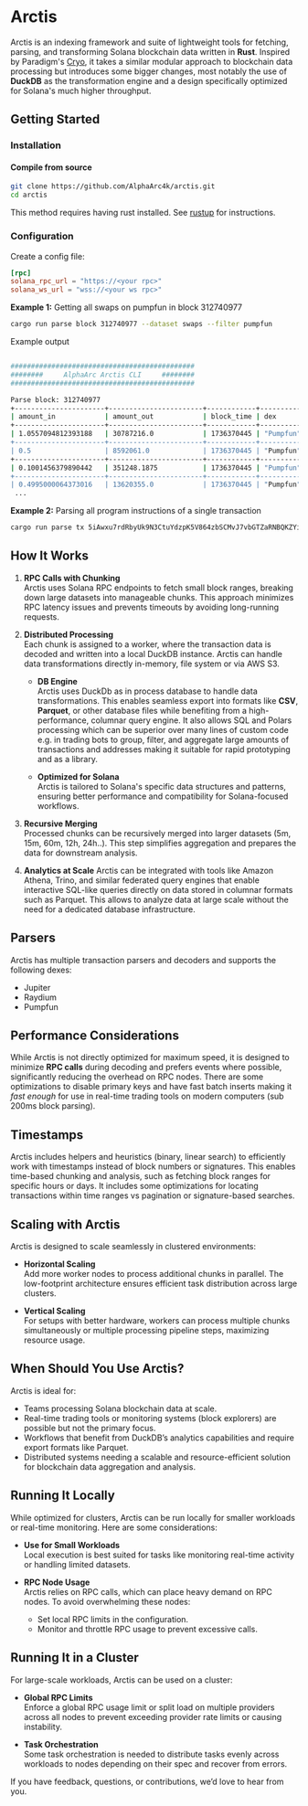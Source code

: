 # Arctis

Arctis is an indexing framework and suite of lightweight tools for fetching, parsing, and transforming Solana blockchain data written in **Rust**. Inspired by Paradigm's [Cryo](https://github.com/paradigmxyz/cryo), it takes a similar modular approach to blockchain data processing but introduces some bigger changes, most notably the use of **DuckDB** as the transformation engine and a design specifically optimized for Solana's much higher throughput.

## Getting Started

### Installation

#### Compile from source

```bash
git clone https://github.com/AlphaArc4k/arctis.git
cd arctis
```
This method requires having rust installed. See [rustup](https://rustup.rs/) for instructions.

### Configuration

Create a config file:
```toml title=config.timl
[rpc]
solana_rpc_url = "https://<your rpc>"
solana_ws_url = "wss://<your ws rpc>"
```

**Example 1:** Getting all swaps on pumpfun in block 312740977

```bash
cargo run parse block 312740977 --dataset swaps --filter pumpfun
```

Example output
```bash

#############################################
########     AlphaArc Arctis CLI     ########
#############################################

Parse block: 312740977
+----------------------+-----------------------+------------+-----------+-------+---------------+-----------------+-----------+-----------+----------------...
| amount_in            | amount_out            | block_time | dex       | error | signature     | signer          | slot      | swap_type | token          ...
+----------------------+-----------------------+------------+-----------+-------+---------------+-----------------+-----------+-----------+----------------...
| 1.0557094812393188   | 30787216.0            | 1736370445 | "Pumpfun" | false | "3xzBwFwC..." | "BPdVE9EsoD..." | 312740977 | "Buy"     | "BmbRrWLyewsLkX...
+----------------------+-----------------------+------------+-----------+-------+---------------+-----------------+-----------+-----------+----------------...
| 0.5                  | 8592061.0             | 1736370445 | "Pumpfun" | false | "2NE8xoUY..." | "3s7mt8RftK..." | 312740977 | "Buy"     | "Ea7V3B5wAsCMAe...
+----------------------+-----------------------+------------+-----------+-------+---------------+-----------------+-----------+-----------+----------------...
| 0.1001456379890442   | 351248.1875           | 1736370445 | "Pumpfun" | false | "3qoC2bje..." | "PCDq7Rrvd..."  | 312740977 | "Buy"     | "zivexzyFKqt6Ka...
+----------------------+-----------------------+------------+-----------+-------+---------------+-----------------+-----------+-----------+----------------...
| 0.4995000064373016   | 13620355.0            | 1736370445 | "Pumpfun" | false | "w8s6gYn..."  | "2Pxqib8fg...." | 312740977 | "Buy"     | "81kpUi8VsL5uS8...
 ...
 ```

**Example 2:** Parsing all program instructions of a single transaction

```bash
cargo run parse tx 5iAwxu7rdRbyUk9N3CtuYdzpK5V864zbSCMvJ7vbGTZaRNBQKZYiK6itBxATdijfitLd2A3ZDYXP1R7GfmrP4fF7
```


## How It Works

1. **RPC Calls with Chunking**  
   Arctis uses Solana RPC endpoints to fetch small block ranges, breaking down large datasets into manageable chunks. This approach minimizes RPC latency issues and prevents timeouts by avoiding long-running requests.

2. **Distributed Processing**  
   Each chunk is assigned to a worker, where the transaction data is decoded and written into a local DuckDB instance. Arctis can handle data transformations directly in-memory, file system or via AWS S3.

   - **DB Engine**  
     Arctis uses DuckDb as in process database to handle data transformations. This enables seamless export into formats like **CSV**, **Parquet**, or other database files while benefiting from a high-performance, columnar query engine. It also allows SQL and Polars processing which can be superior over many lines of custom code e.g. in trading bots to group, filter, and aggregate large amounts of transactions and addresses making it suitable for rapid prototyping and as a library.

   - **Optimized for Solana**  
     Arctis is tailored to Solana's specific data structures and patterns, ensuring better performance and compatibility for Solana-focused workflows.

3. **Recursive Merging**  
   Processed chunks can be recursively merged into larger datasets (5m, 15m, 60m, 12h, 24h..). This step simplifies aggregation and prepares the data for downstream analysis.

4. **Analytics at Scale**
    Arctis can be integrated with tools like Amazon Athena, Trino, and similar federated query engines that enable interactive SQL-like queries directly on data stored in columnar formats such as Parquet. This allows to analyze data at large scale without the need for a dedicated database infrastructure.

## Parsers

Arctis has multiple transaction parsers and decoders and supports the following dexes:
- Jupiter
- Raydium
- Pumpfun


## Performance Considerations

While Arctis is not directly optimized for maximum speed, it is designed to minimize **RPC calls** during decoding and prefers events where possible, significantly reducing the overhead on RPC nodes. There are some optimizations to disable primary keys and have fast batch inserts making it *fast enough* for use in real-time trading tools on modern computers (sub 200ms block parsing).

## Timestamps

Arctis includes helpers and heuristics (binary, linear search) to efficiently work with timestamps instead of block numbers or signatures. This enables time-based chunking and analysis, such as fetching block ranges for specific hours or days. It includes some optimizations for locating transactions within time ranges vs pagination or signature-based searches.

## Scaling with Arctis

Arctis is designed to scale seamlessly in clustered environments:

- **Horizontal Scaling**  
  Add more worker nodes to process additional chunks in parallel. The low-footprint architecture ensures efficient task distribution across large clusters.

- **Vertical Scaling**  
  For setups with better hardware, workers can process multiple chunks simultaneously or multiple processing pipeline steps, maximizing resource usage.

## When Should You Use Arctis?

Arctis is ideal for:

- Teams processing Solana blockchain data at scale.
- Real-time trading tools or monitoring systems (block explorers) are possible but not the primary focus.
- Workflows that benefit from DuckDB’s analytics capabilities and require export formats like Parquet.
- Distributed systems needing a scalable and resource-efficient solution for blockchain data aggregation and analysis.

## Running It Locally

While optimized for clusters, Arctis can be run locally for smaller workloads or real-time monitoring. 
Here are some considerations:

- **Use for Small Workloads**  
  Local execution is best suited for tasks like monitoring real-time activity or handling limited datasets. 

- **RPC Node Usage**  
  Arctis relies on RPC calls, which can place heavy demand on RPC nodes. To avoid overwhelming these nodes:
  - Set local RPC limits in the configuration.
  - Monitor and throttle RPC usage to prevent excessive calls.

## Running It in a Cluster

For large-scale workloads, Arctis can be used on a cluster:

- **Global RPC Limits**  
  Enforce a global RPC usage limit or split load on multiple providers across all nodes to prevent exceeding provider rate limits or causing instability.

- **Task Orchestration**  
  Some task orchestration is needed to distribute tasks evenly across workloads to nodes depending on their spec and recover from errors.



If you have feedback, questions, or contributions, we’d love to hear from you. 
